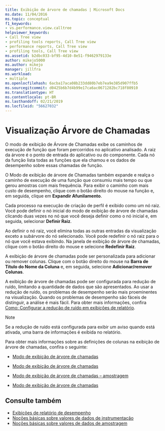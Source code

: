 ```yaml
---
title: Exibição de árvore de chamadas | Microsoft Docs
ms.date: 11/04/2016
ms.topic: conceptual
f1_keywords:
- vs.performance.view.calltree
helpviewer_keywords:
- Call Tree view
- profiling tools reports, Call Tree view
- performance reports, Call Tree view
- profiling tools, Call Tree view
ms.assetid: b2dbc033-bf95-4d10-8e51-f9462979133e
author: mikejo5000
ms.author: mikejo
manager: jillfra
ms.workload:
- multiple
ms.openlocfilehash: 6acba17aca08b233dd80b7eb7ea9e385d907ffb5
ms.sourcegitcommit: d0425b6b7d4b99e17ca6ac0671282bc718f80910
ms.translationtype: HT
ms.contentlocale: pt-BR
ms.lasthandoff: 02/21/2019
ms.locfileid: "56627032"
---
```

# <a name="call-tree-view"></a>Visualização Árvore de Chamadas
O modo de exibição de Árvore de Chamadas exibe os caminhos de execução de função que foram percorridos no aplicativo analisado. A raiz da árvore é o ponto de entrada do aplicativo ou do componente. Cada nó da função lista todas as funções que ela chamou e os dados de desempenho sobre essas chamadas de função.

 O Modo de exibição de árvore de Chamadas também expande e realça o caminho de execução de uma função que consumiu mais tempo ou que gerou amostras com mais frequência. Para exibir o caminho com mais custo de desempenho, clique com o botão direito do mouse na função e, em seguida, clique em **Expandir Afunilamento**.

 Cada processo na execução de criação de perfil é exibido como um nó raiz. Você pode definir o nó inicial do modo de exibição de árvore de chamadas clicando duas vezes no nó que você deseja definir como o nó inicial e, em seguida, selecionar **Definir Raiz**.

 Ao definir o nó raiz, você elimina todas as outras entradas da visualização exceto a subárvore do nó selecionado. Você pode redefinir o nó raiz para o nó que você estava exibindo. Na janela de exibição de árvore de chamadas, clique com o botão direito do mouse e selecione **Redefinir Raiz**.

 A exibição de árvore de chamadas pode ser personalizada para adicionar ou remover colunas. Clique com o botão direito do mouse na **Barra de Título do Nome da Coluna** e, em seguida, selecione **Adicionar/remover Colunas**.

 A exibição de árvore de chamadas pode ser configurada para redução de ruído, limitando a quantidade de dados que são apresentados. Ao usar a redução de ruído, os problemas de desempenho serão mais proeminentes na visualização. Quando os problemas de desempenho são fáceis de distinguir, a análise é mais fácil. Para obter mais informações, confira [Como: Configurar a redução de ruído em exibições de relatório](../profiling/how-to-configure-noise-reduction-in-report-views.md).

> [!NOTE]
>  Se a redução de ruído está configurada para exibir um aviso quando está ativada, uma barra de informações é exibida no relatório.

 Para obter mais informações sobre as definições de colunas na exibição de árvore de chamadas, confira o seguinte:

- [Modo de exibição de árvore de chamadas](../profiling/call-tree-view-sampling-data.md)

- [Modo de exibição de árvore de chamadas](../profiling/call-tree-view-instrumentation-data.md)

- [Modo de exibição de árvore de chamadas – amostragem](../profiling/call-tree-view-dotnet-memory-sampling-data.md)

- [Modo de exibição de árvore de chamadas](../profiling/call-tree-view-contention-data.md)

## <a name="see-also"></a>Consulte também
- [Exibições de relatório de desempenho](../profiling/performance-report-views.md)
- [Noções básicas sobre valores de dados de instrumentação](../profiling/understanding-instrumentation-data-values.md)
- [Noções básicas sobre valores de dados de amostragem](../profiling/understanding-sampling-data-values.md)